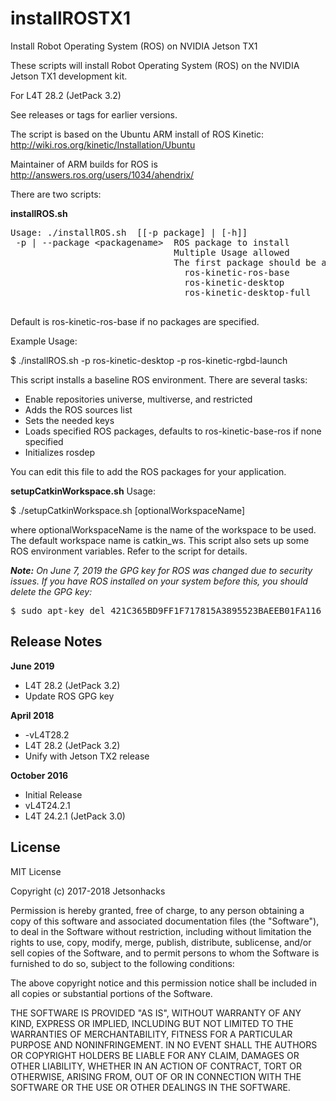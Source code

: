 # installROSTX1
Install Robot Operating System (ROS) on NVIDIA Jetson TX1

These scripts will install Robot Operating System (ROS) on the NVIDIA Jetson TX1 development kit.

For L4T 28.2 (JetPack 3.2)

See releases or tags for earlier versions.

The script is based on the Ubuntu ARM install of ROS Kinetic: http://wiki.ros.org/kinetic/Installation/Ubuntu

Maintainer of ARM builds for ROS is http://answers.ros.org/users/1034/ahendrix/

There are two scripts:

<strong>installROS.sh</strong>
<pre>
Usage: ./installROS.sh  [[-p package] | [-h]]
 -p | --package &lt;packagename&gt;  ROS package to install
                               Multiple Usage allowed
                               The first package should be a base package. One of the following:
                                 ros-kinetic-ros-base
                                 ros-kinetic-desktop
                                 ros-kinetic-desktop-full
 </pre>
 
Default is ros-kinetic-ros-base if no packages are specified.

Example Usage:

$ ./installROS.sh -p ros-kinetic-desktop -p ros-kinetic-rgbd-launch

This script installs a baseline ROS environment. There are several tasks:

<ul>
<li>Enable repositories universe, multiverse, and restricted</li>
<li>Adds the ROS sources list</li>
<li>Sets the needed keys</li>
<li>Loads specified ROS packages, defaults to ros-kinetic-base-ros if none specified</li>
<li>Initializes rosdep</li>
</ul>

You can edit this file to add the ROS packages for your application. 

<strong>setupCatkinWorkspace.sh</strong>
Usage:

$ ./setupCatkinWorkspace.sh [optionalWorkspaceName]

where optionalWorkspaceName is the name of the workspace to be used. The default workspace name is catkin_ws. This script also sets up some ROS environment variables. Refer to the script for details.

<em><b>Note:</b> On June 7, 2019 the GPG key for ROS was changed due to security issues. If you have ROS installed on your system before this, you should delete the GPG key:</em>
 
<pre>
$ sudo apt-key del 421C365BD9FF1F717815A3895523BAEEB01FA116
</pre> 


## Release Notes
<strong>June 2019</strong>
* L4T 28.2 (JetPack 3.2)
* Update ROS GPG key

<strong>April 2018</strong>
* -vL4T28.2
* L4T 28.2 (JetPack 3.2)
* Unify with Jetson TX2 release

<strong>October 2016</strong>
* Initial Release 
* vL4T24.2.1
* L4T 24.2.1 (JetPack 3.0)

## License
MIT License

Copyright (c) 2017-2018 Jetsonhacks

Permission is hereby granted, free of charge, to any person obtaining a copy
of this software and associated documentation files (the "Software"), to deal
in the Software without restriction, including without limitation the rights
to use, copy, modify, merge, publish, distribute, sublicense, and/or sell
copies of the Software, and to permit persons to whom the Software is
furnished to do so, subject to the following conditions:

The above copyright notice and this permission notice shall be included in all
copies or substantial portions of the Software.

THE SOFTWARE IS PROVIDED "AS IS", WITHOUT WARRANTY OF ANY KIND, EXPRESS OR
IMPLIED, INCLUDING BUT NOT LIMITED TO THE WARRANTIES OF MERCHANTABILITY,
FITNESS FOR A PARTICULAR PURPOSE AND NONINFRINGEMENT. IN NO EVENT SHALL THE
AUTHORS OR COPYRIGHT HOLDERS BE LIABLE FOR ANY CLAIM, DAMAGES OR OTHER
LIABILITY, WHETHER IN AN ACTION OF CONTRACT, TORT OR OTHERWISE, ARISING FROM,
OUT OF OR IN CONNECTION WITH THE SOFTWARE OR THE USE OR OTHER DEALINGS IN THE
SOFTWARE.
 
